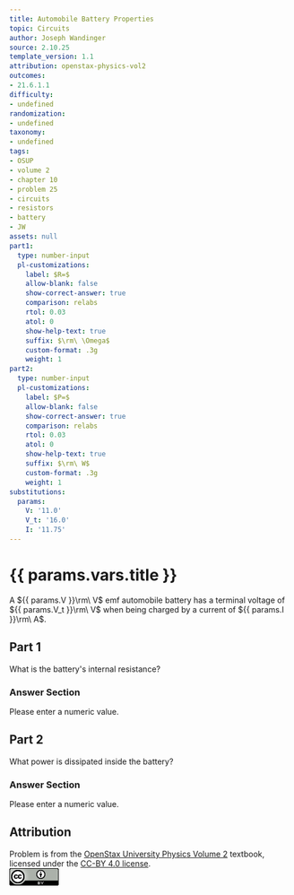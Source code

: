 ```yaml
---
title: Automobile Battery Properties
topic: Circuits
author: Joseph Wandinger
source: 2.10.25
template_version: 1.1
attribution: openstax-physics-vol2
outcomes:
- 21.6.1.1
difficulty:
- undefined
randomization:
- undefined
taxonomy:
- undefined
tags:
- OSUP
- volume 2
- chapter 10
- problem 25
- circuits
- resistors
- battery
- JW
assets: null
part1:
  type: number-input
  pl-customizations:
    label: $R=$
    allow-blank: false
    show-correct-answer: true
    comparison: relabs
    rtol: 0.03
    atol: 0
    show-help-text: true
    suffix: $\rm\ \Omega$
    custom-format: .3g
    weight: 1
part2:
  type: number-input
  pl-customizations:
    label: $P=$
    allow-blank: false
    show-correct-answer: true
    comparison: relabs
    rtol: 0.03
    atol: 0
    show-help-text: true
    suffix: $\rm\ W$
    custom-format: .3g
    weight: 1
substitutions:
  params:
    V: '11.0'
    V_t: '16.0'
    I: '11.75'
---
```

# {{ params.vars.title }}
A ${{ params.V }}\rm\ V$ emf automobile battery has a terminal voltage of ${{ params.V_t }}\rm\ V$ when being charged by a current of ${{ params.I }}\rm\ A$.

## Part 1

What is the battery's internal resistance?

### Answer Section

Please enter a numeric value.

## Part 2

What power is dissipated inside the battery?

### Answer Section

Please enter a numeric value.

## Attribution

Problem is from the [OpenStax University Physics Volume 2](https://openstax.org/details/books/university-physics-volume-2) textbook, licensed under the [CC-BY 4.0 license](https://creativecommons.org/licenses/by/4.0/).<br>![Image representing the Creative Commons 4.0 BY license.](https://raw.githubusercontent.com/firasm/bits/master/by.png)